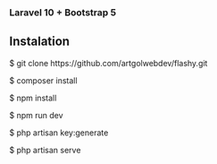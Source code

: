 
### Laravel 10 + Bootstrap 5 

## Instalation 

<p>$ git clone https://github.com/artgolwebdev/flashy.git</p>
<p>$ composer install </p>
<p>$ npm install </p>
<p>$ npm run dev </p>
<p>$ php artisan key:generate </p>
<p>$ php artisan serve </p>
